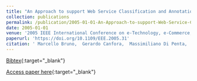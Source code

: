 ```yaml
---
title: "An Approach to support Web Service Classification and Annotation"
collection: publications
permalink: /publication/2005-01-01-An-Approach-to-support-Web-Service-Classification-and-Annotation
date: 2005-01-01
venue: '2005 IEEE International Conference on e-Technology, e-Commerce, and e-Services (EEE 2005), 29 March - 1 April 2005, Hong Kong, China'
paperurl: 'https://doi.org/10.1109/EEE.2005.31'
citation: ' Marcello Bruno,  Gerardo Canfora,  Massimiliano Di Penta,  Rita Scognamiglio, &quot;An Approach to support Web Service Classification and Annotation.&quot; 2005 IEEE International Conference on e-Technology, e-Commerce, and e-Services (EEE 2005), 29 March - 1 April 2005, Hong Kong, China, 2005.'
---
```

[Bibtex](https://dblp.org/rec/bib/conf/eee/BrunoCPS05){:target="_blank"}

[Access paper here](https://doi.org/10.1109/EEE.2005.31){:target="_blank"}
